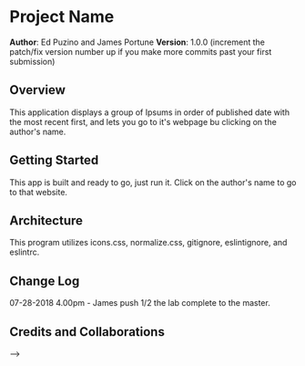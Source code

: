 # Project Name

**Author**: Ed Puzino and James Portune
**Version**: 1.0.0 (increment the patch/fix version number up if you make more commits past your first submission)

## Overview
This application displays a group of Ipsums in order of published date with the most recent first, and lets you go to it's webpage bu clicking on the author's name.

## Getting Started
This app is built and ready to go, just run it. Click on the author's name to go to that website.

## Architecture
This program utilizes icons.css, normalize.css, gitignore, eslintignore, and eslintrc.

## Change Log
07-28-2018 4.00pm - James push 1/2 the lab complete to the master.



## Credits and Collaborations
-->